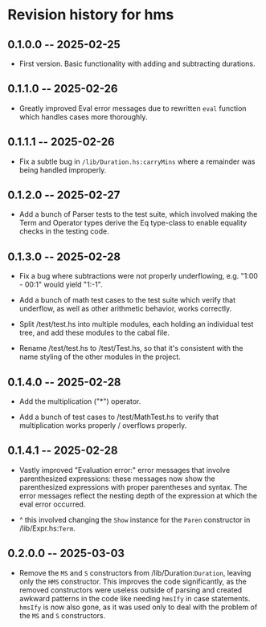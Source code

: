 # Revision history for hms

## 0.1.0.0 -- 2025-02-25

* First version. Basic functionality with adding and subtracting durations.

## 0.1.1.0 -- 2025-02-26

* Greatly improved Eval error messages due to rewritten `eval` function which
  handles cases more thoroughly.

## 0.1.1.1 -- 2025-02-26

* Fix a subtle bug in `/lib/Duration.hs:carryMins` where a remainder was being
  handled improperly.

## 0.1.2.0 -- 2025-02-27

* Add a bunch of Parser tests to the test suite, which involved making the Term
  and Operator types derive the Eq type-class to enable equality checks in the
  testing code.

## 0.1.3.0 -- 2025-02-28

* Fix a bug where subtractions were not properly underflowing, e.g. "1:00 -
  00:1" would yield "1:-1".
  
* Add a bunch of math test cases to the test suite which verify that underflow,
  as well as other arithmetic behavior, works correctly.

* Split /test/test.hs into multiple modules, each holding an individual test
  tree, and add these modules to the cabal file.

* Rename /test/test.hs to /test/Test.hs, so that it's consistent with the name
  styling of the other modules in the project.

## 0.1.4.0 -- 2025-02-28

* Add the multiplication ("*") operator.

* Add a bunch of test cases to /test/MathTest.hs to verify that multiplication
  works properly / overflows properly.

## 0.1.4.1 -- 2025-02-28

* Vastly improved "Evaluation error:" error messages that involve parenthesized
  expressions: these messages now show the parenthesized expressions with proper
  parentheses and syntax. The error messages reflect the nesting depth of the
  expression at which the eval error occurred.

* ^ this involved changing the `Show` instance for the `Paren` constructor in
  /lib/Expr.hs:`Term`.

## 0.2.0.0 -- 2025-03-03

* Remove the `MS` and `S` constructors from /lib/Duration:`Duration`, leaving
  only the `HMS` constructor. This improves the code significantly, as the
  removed constructors were useless outside of parsing and created awkward
  patterns in the code like needing `hmsIfy` in case statements. `hmsIfy` is now
  also gone, as it was used only to deal with the problem of the `MS` and `S`
  constructors.
